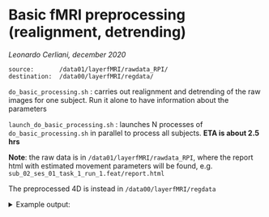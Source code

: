 # Basic fMRI preprocessing (realignment, detrending)
_Leonardo Cerliani, december 2020_

```
source:       /data01/layerfMRI/rawdata_RPI/
destination:  /data00/layerfMRI/regdata/
```

`do_basic_processing.sh` : carries out realignment and detrending of the raw images for one subject. Run it alone to have information about the parameters

`launch_do_basic_processing.sh` : launches N processes of `do_basic_processing.sh` in parallel to process all subjects. __ETA is about 2.5 hrs__

__Note__: the raw data is in `/data01/layerfMRI/rawdata_RPI`, where the report html with estimated movement parameters will be found, e.g. `sub_02_ses_01_task_1_run_1.feat/report.html`

The preprocessed 4D is instead in `/data00/layerfMRI/regdata`

<details>
<summary>Example output:</summary>
<p>

```bash

/data00/layerfMRI/regdata/
│
sub_02
├── ses_01
│   └── func
│       ├── task_1_run_1_4D.nii.gz
│       ├── task_1_run_2_4D.nii.gz
│       ├── task_2_run_1_4D.nii.gz
│       └── task_2_run_2_4D.nii.gz
└── ses_02
    └── func
        ├── task_3_run_1_4D.nii.gz
        ├── task_3_run_2_4D.nii.gz
        ├── task_4_run_1_4D.nii.gz
        └── task_4_run_2_4D.nii.gz
```

</p>
</details>  
